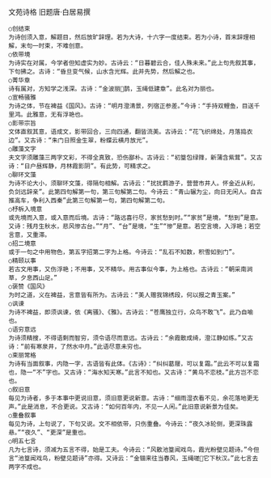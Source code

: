文苑诗格     旧题唐·白居易撰
                       
    ○创结束
    为诗创须入意，解题目，然后放旷辞理。若为大诗，十六字一度结束。若为小诗，首末辞理相解，末句一时束，不难创意。
    ○依带境
    为诗实在对属，今学者但知虚实为妙。古诗云：“日暮碧云合，佳人殊未来。”此上句先叙其事，下句拂之。古诗：“昏旦变气候，山水含光辉。此并先势，然后解之也。
    ○菁华章
    诗有属对，方知学之浅深。古诗：“金波丽鹊，玉绳低建章”。此名对为丽也。
    ○宣畅骚雅
    为诗之体，节在裨益《国风》。古诗：“明月澄清景，列宿正参差。”今诗：“手持双鲤鱼，目送千里鸿。此雅意，无有浮艳也。
    ○影带宗旨
    文体直叙其意，语成文，影带回合，三向四通，翻皆流美。古诗云：“花飞织绵处，月落捣衣边”。又古诗：“朱门日照金生翠，粉蝶云横月放光”。
    ○雕藻文字
    夫文字须雕藻三两字文彩，不得全真致，恐伤鄙朴。古诗云：“初篁包绿箨，新蒲含紫茸”。又古诗：“日户昼辉静，月林霞影阴”。有此势，可精求之。
    ○聊环文藻
    为诗不论大小，须聊环文藻，得隔句相解。古诗云：“扰扰羁游子，营营市井人。怀金近从利，负剑远辞亲”。此第四句解第一句，第三句解第二句。今诗云：“青山辗为尘，向日无闲人。自古推高车，争利入西秦”此第三句解第一句，第四句解第二句。
    ○杼柝入境意
    或先境而入意，或入意而后境。古诗：“路远喜行尽，家贫愁到时。”“家贫”是境，“愁到”是意。又诗：残月生秋水，悲风惨古台。”“月”、“台”是境，“生”“惨”是意。若空言境，入浮艳；若空言意，又重滞。
    ○招二境意
    或于一句之中用物色，第五字招第二字为上格。今诗云：“乱石不知数，积雪如到门”。
    ○精颐以事
    若古文用事，又伤浮艳；不用事，又不精华。用古事似今事，为上格也。古诗云：“朝采南涧草，夕息西山足。”
    ○褒赞《国风》
    为时之道，义在裨益，言意皆有所为。古诗云：“美人赠我锦绣段，何以报之青玉案。”
    ○讽谏
    为诗不裨益，即须讽谏，依《离骚》、《雅》。古诗云：“苍鹰独立行，众鸟不敢飞”。此乃自喻也。
    ○语穷意远
    为诗须精搜，不得语剩而智穷，须令语尽而意远。古诗云：“余霞散成绮，澄江静如练。”又古诗：“前有寒泉井，了然水中月。”此语尽意未穷也。
    ○束丽常格
    为诗有当面叙事，内隐一字，古语皆有此体。《古诗》：“纠纠葛屦，可以复霜。”此云不可以复霜也，隐一“不”字也。又古诗：“海水知天寒。”此言不知也。又古诗：“黄鸟不恋枝。”此方岂不恋也。
    ○叙旧意
    每见为诗者，多于本事中更说旧意，须旧意更说新意。古诗：“细雨湿衣看不见，余花落地更无声。”此是消息，不合更说。又古诗：“如何百年内，不见一人闲。”此旧意说新景为佳矣。
    ○重叠叙事
    每见为诗，上句说了，下句又说。文不相依带，只伤重叠。今诗云：“夜久冰轮侧，更深珠露悬。”“夜久”、“更深”是重也。
    ○明五七言
    凡为七言诗，须减为五言不得，始是工夫。今诗云：“风散池篁闻戏鸟，霞光粉壁见题诗。”今但言“池篁闻戏鸟，粉壁见题诗”亦得。又诗云：“金钿来往当春风，玉绳嗟它下秋汉。”此七言去两字不成也。
                               
